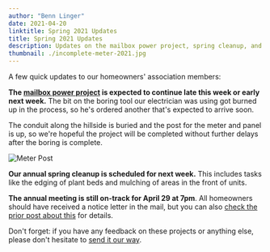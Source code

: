 ```yaml
---
author: "Benn Linger"
date: 2021-04-20
linktitle: Spring 2021 Updates
title: Spring 2021 Updates
description: Updates on the mailbox power project, spring cleanup, and the annual meeting.
thumbnail: ./incomplete-meter-2021.jpg
---
```


A few quick updates to our homeowners' association members:

**The [mailbox power project](../mailbox-power-project-scheduled/) is expected to continue late this week or early next week.** The bit on the boring tool our electrician was using got burned up in the process, so he's ordered another that's expected to arrive soon. 

The conduit along the hillside is buried and the post for the meter and panel is up, so we're hopeful the project will be completed without further delays after the boring is complete.

![Meter Post](../../incomplete-meter-2021.jpg)

**Our annual spring cleanup is scheduled for next week.** This includes tasks like the edging of plant beds and mulching of areas in the front of units.

**The annual meeting is still on-track for April 29 at 7pm**. All homeowners should have received a notice letter in the mail, but you can also [check the prior post about this](../annual-meeting-2021/) for details.

Don't forget: if you have any feedback on these projects or anything else, please don't hesitate to [send it our way](../seeking-feedback/).